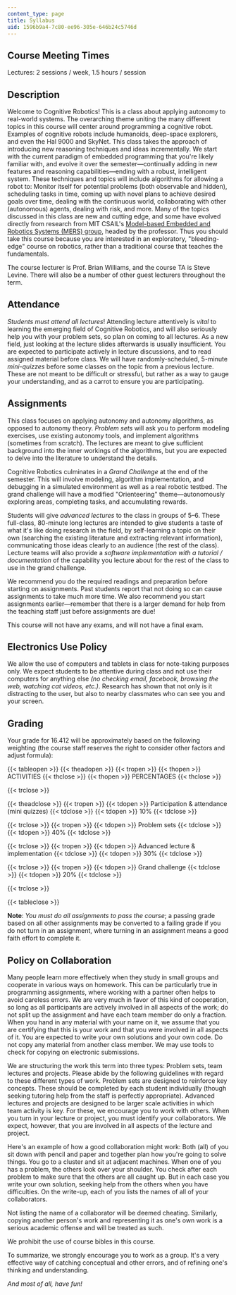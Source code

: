```yaml
---
content_type: page
title: Syllabus
uid: 1596b9a4-7c80-ee96-305e-646b24c5746d
---
```


Course Meeting Times
--------------------

Lectures: 2 sessions / week, 1.5 hours / session

Description
-----------

Welcome to Cognitive Robotics! This is a class about applying autonomy to real-world systems. The overarching theme uniting the many different topics in this course will center around programming a cognitive robot. Examples of cognitive robots include humanoids, deep-space explorers, and even the Hal 9000 and SkyNet. This class takes the approach of introducing new reasoning techniques and ideas incrementally. We start with the current paradigm of embedded programming that you're likely familiar with, and evolve it over the semester—continually adding in new features and reasoning capabilities—ending with a robust, intelligent system. These techniques and topics will include algorithms for allowing a robot to: Monitor itself for potential problems (both observable and hidden), scheduling tasks in time, coming up with novel plans to achieve desired goals over time, dealing with the continuous world, collaborating with other (autonomous) agents, dealing with risk, and more. Many of the topics discussed in this class are new and cutting edge, and some have evolved directly from research from MIT CSAIL's [Model-based Embedded and Robotics Systems (MERS) group](https://www.csail.mit.edu/research/model-based-embedded-and-robotics-systems-group), headed by the professor. Thus you should take this course because you are interested in an exploratory, "bleeding-edge" course on robotics, rather than a traditional course that teaches the fundamentals.

The course lecturer is Prof. Brian Williams, and the course TA is Steve Levine. There will also be a number of other guest lecturers throughout the term.

Attendance
----------

_Students must attend all lectures_! Attending lecture attentively is _vital_ to learning the emerging field of Cognitive Robotics, and will also seriously help you with your problem sets, so plan on coming to all lectures. As a new field, just looking at the lecture slides afterwards is usually insufficient. You are expected to participate actively in lecture discussions, and to read assigned material before class. We will have randomly-scheduled, 5-minute _mini-quizzes_ before some classes on the topic from a previous lecture. These are not meant to be difficult or stressful, but rather as a way to gauge your understanding, and as a carrot to ensure you are participating.

Assignments
-----------

This class focuses on applying autonomy and autonomy algorithms, as opposed to autonomy theory. _Problem sets_ will ask you to perform modeling exercises, use existing autonomy tools, and implement algorithms (sometimes from scratch). The lectures are meant to give sufficient background into the inner workings of the algorithms, but you are expected to delve into the literature to understand the details.

Cognitive Robotics culminates in a _Grand Challenge_ at the end of the semester. This will involve modeling, algorithm implementation, and debugging in a simulated environment as well as a real robotic testbed. The grand challenge will have a modified "Orienteering" theme—autonomously exploring areas, completing tasks, and accumulating rewards.

Students will give _advanced lectures_ to the class in groups of 5–6. These full-class, 80-minute long lectures are intended to give students a taste of what it's like doing research in the field, by self-learning a topic on their own (searching the existing literature and extracting relevant information), communicating those ideas clearly to an audience (the rest of the class). Lecture teams will also provide a _software implementation with a tutorial / documentation_ of the capability you lecture about for the rest of the class to use in the grand challenge.

We recommend you do the required readings and preparation before starting on assignments. Past students report that not doing so can cause assignments to take much more time. We also recommend you start assignments earlier—remember that there is a larger demand for help from the teaching staff just before assignments are due!

This course will not have any exams, and will not have a final exam.

Electronics Use Policy
----------------------

We allow the use of computers and tablets in class for note-taking purposes only. We expect students to be attentive during class and not use their computers for anything else _(no checking email, facebook, browsing the web, watching cat videos, etc.)_. Research has shown that not only is it distracting to the user, but also to nearby classmates who can see you and your screen.

Grading
-------

Your grade for 16.412 will be approximately based on the following weighting (the course staff reserves the right to consider other factors and adjust formula):

{{< tableopen >}}
{{< theadopen >}}
{{< tropen >}}
{{< thopen >}}
ACTIVITIES
{{< thclose >}}
{{< thopen >}}
PERCENTAGES
{{< thclose >}}

{{< trclose >}}

{{< theadclose >}}
{{< tropen >}}
{{< tdopen >}}
Participation & attendance (mini quizzes)
{{< tdclose >}}
{{< tdopen >}}
10%
{{< tdclose >}}

{{< trclose >}}
{{< tropen >}}
{{< tdopen >}}
Problem sets
{{< tdclose >}}
{{< tdopen >}}
40%
{{< tdclose >}}

{{< trclose >}}
{{< tropen >}}
{{< tdopen >}}
Advanced lecture & implementation
{{< tdclose >}}
{{< tdopen >}}
30%
{{< tdclose >}}

{{< trclose >}}
{{< tropen >}}
{{< tdopen >}}
Grand challenge
{{< tdclose >}}
{{< tdopen >}}
20%
{{< tdclose >}}

{{< trclose >}}

{{< tableclose >}}

**Note**: _You must do all assignments to pass the course_; a passing grade based on all other assignments may be converted to a failing grade if you do not turn in an assignment, where turning in an assignment means a good faith effort to complete it.

Policy on Collaboration
-----------------------

Many people learn more effectively when they study in small groups and cooperate in various ways on homework. This can be particularly true in programming assignments, where working with a partner often helps to avoid careless errors. We are very much in favor of this kind of cooperation, so long as all participants are actively involved in all aspects of the work; do not split up the assignment and have each team member do only a fraction. When you hand in any material with your name on it, we assume that you are certifying that this is your work and that you were involved in all aspects of it. You are expected to write your own solutions and your own code. Do not copy any material from another class member. We may use tools to check for copying on electronic submissions.

We are structuring the work this term into three types: Problem sets, team lectures and projects. Please abide by the following guidelines with regard to these different types of work. Problem sets are designed to reinforce key concepts. These should be completed by each student individually (though seeking tutoring help from the staff is perfectly appropriate). Advanced lectures and projects are designed to be larger scale activities in which team activity is key. For these, we encourage you to work with others. When you turn in your lecture or project, you must identify your collaborators. We expect, however, that you are involved in all aspects of the lecture and project.

Here's an example of how a good collaboration might work: Both (all) of you sit down with pencil and paper and together plan how you're going to solve things. You go to a cluster and sit at adjacent machines. When one of you has a problem, the others look over your shoulder. You check after each problem to make sure that the others are all caught up. But in each case you write your own solution, seeking help from the others when you have difficulties. On the write-up, each of you lists the names of all of your collaborators.

Not listing the name of a collaborator will be deemed cheating. Similarly, copying another person's work and representing it as one's own work is a serious academic offense and will be treated as such.

We prohibit the use of course bibles in this course.

To summarize, we strongly encourage you to work as a group. It's a very effective way of catching conceptual and other errors, and of refining one's thinking and understanding.

_And most of all, have fun!_